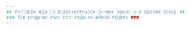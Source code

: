 ```yaml
---
## Portable App to Disable/Enable Screen Saver and System Sleep ##
### The program does not require Admin Rights ###
---
```


